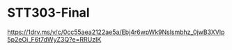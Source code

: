 # STT303-Final
https://1drv.ms/v/c/0cc55aea2122ae5a/Ebj4r6wpWk9Nslsmbhz_0jwB3XVlp5p2eOj_F6t7dWyZ3Q?e=RRUzIK
